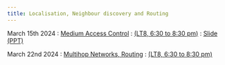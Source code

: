 ```yaml
---
title: Localisation, Neighbour discovery and Routing
---
```


March 15th 2024
: [Medium Access Control](#)
  : [(LT8, 6:30 to 8:30 pm)](#)
  : [Slide (PPT)](https://weiserlab.github.io/embeddefsoftware/CS5272_Lecture7v2.pptx)

March 22nd 2024
: [Multihop Networks, Routing](#)
  : [(LT8, 6:30 to 8:30 pm)](#)




